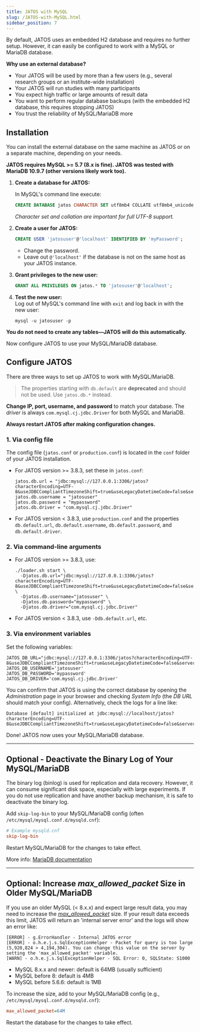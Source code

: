 ```yaml
---
title: JATOS with MySQL
slug: /JATOS-with-MySQL.html
sidebar_position: 7
---
```


By default, JATOS uses an embedded H2 database and requires no further setup. However, it can easily be configured to work with a MySQL or MariaDB database.

**Why use an external database?**
- Your JATOS will be used by more than a few users (e.g., several research groups or an institute-wide installation)
- Your JATOS will run studies with many participants
- You expect high traffic or large amounts of result data
- You want to perform regular database backups (with the embedded H2 database, this requires stopping JATOS)
- You trust the reliability of MySQL/MariaDB more

## Installation

You can install the external database on the same machine as JATOS or on a separate machine, depending on your needs.

**JATOS requires MySQL >= 5.7 (8.x is fine). JATOS was tested with MariaDB 10.9.7 (other versions likely work too).**

1. **Create a database for JATOS:**

   In MySQL's command line execute:

   ```sql
   CREATE DATABASE jatos CHARACTER SET utf8mb4 COLLATE utf8mb4_unicode_ci;
   ```

   _Character set and collation are important for full UTF-8 support._

2. **Create a user for JATOS:**
   ```sql
   CREATE USER 'jatosuser'@'localhost' IDENTIFIED BY 'myPassword';
   ```
   - Change the password.
   - Leave out `@'localhost'` if the database is not on the same host as your JATOS instance.

3. **Grant privileges to the new user:**
   ```sql
   GRANT ALL PRIVILEGES ON jatos.* TO 'jatosuser'@'localhost';
   ```

4. **Test the new user:**  
   Log out of MySQL's command line with `exit` and log back in with the new user:
   ```shell
   mysql -u jatosuser -p
   ```

**You do not need to create any tables—JATOS will do this automatically.**

Now configure JATOS to use your MySQL/MariaDB database.

## Configure JATOS

There are three ways to set up JATOS to work with MySQL/MariaDB.

> The properties starting with `db.default` are **deprecated** and should not be used. Use `jatos.db.*` instead.

**Change IP, port, username, and password** to match your database. The _driver_ is always `com.mysql.cj.jdbc.Driver` for both MySQL and MariaDB.

**Always restart JATOS after making configuration changes.**

### 1. Via config file

The config file (`jatos.conf` or `production.conf`) is located in the `conf` folder of your JATOS installation.

- For JATOS version >= 3.8.3, set these in `jatos.conf`:
    ```properties
    jatos.db.url = "jdbc:mysql://127.0.0.1:3306/jatos?characterEncoding=UTF-8&useJDBCCompliantTimezoneShift=true&useLegacyDatetimeCode=false&serverTimezone=UTC"
    jatos.db.username = "jatosuser"
    jatos.db.password = "mypassword"
    jatos.db.driver = "com.mysql.cj.jdbc.Driver"
    ```
- For JATOS version < 3.8.3, use `production.conf` and the properties `db.default.url`, `db.default.username`, `db.default.password`, and `db.default.driver`.

### 2. Via command-line arguments

- For JATOS version >= 3.8.3, use:
    ```shell
    ./loader.sh start \
      -Djatos.db.url="jdbc:mysql://127.0.0.1:3306/jatos?characterEncoding=UTF-8&useJDBCCompliantTimezoneShift=true&useLegacyDatetimeCode=false&serverTimezone=UTC" \
      -Djatos.db.username="jatosuser" \
      -Djatos.db.password="mypassword" \
      -Djatos.db.driver="com.mysql.cj.jdbc.Driver"
    ```
- For JATOS version < 3.8.3, use `-Ddb.default.url`, etc.

### 3. Via environment variables

Set the following variables:
```shell
JATOS_DB_URL="jdbc:mysql://127.0.0.1:3306/jatos?characterEncoding=UTF-8&useJDBCCompliantTimezoneShift=true&useLegacyDatetimeCode=false&serverTimezone=UTC"
JATOS_DB_USERNAME='jatosuser'
JATOS_DB_PASSWORD='mypassword'
JATOS_DB_DRIVER='com.mysql.cj.jdbc.Driver'
```

You can confirm that JATOS is using the correct database by opening the _Administration_ page in your browser and checking _System Info_ (the _DB URL_ should match your config). Alternatively, check the logs for a line like:

```text
Database [default] initialized at jdbc:mysql://localhost/jatos?characterEncoding=UTF-8&useJDBCCompliantTimezoneShift=true&useLegacyDatetimeCode=false&serverTimezone=UTC
```

Done! JATOS now uses your MySQL/MariaDB database.

---

## Optional - Deactivate the Binary Log of Your MySQL/MariaDB

The binary log (binlog) is used for replication and data recovery. However, it can consume significant disk space, especially with large experiments. If you do not use replication and have another backup mechanism, it is safe to deactivate the binary log.

Add `skip-log-bin` to your MySQL/MariaDB config (often `/etc/mysql/mysql.conf.d/mysqld.cnf`):

```ini
# Example mysqld.cnf
skip-log-bin
```

Restart MySQL/MariaDB for the changes to take effect.

More info: [MariaDB documentation](https://mariadb.com/kb/en/binary-log/)

---

## Optional: Increase _max_allowed_packet_ Size in Older MySQL/MariaDB

If you use an older MySQL (< 8.x.x) and expect large result data, you may need to increase the [_max_allowed_packet_](https://dev.mysql.com/doc/refman/8.0/en/server-system-variables.html#sysvar_max_allowed_packet) size. If your result data exceeds this limit, JATOS will return an 'internal server error' and the logs will show an error like:

```
[ERROR] - g.ErrorHandler - Internal JATOS error
[ERROR] - o.h.e.j.s.SqlExceptionHelper - Packet for query is too large (5,920,824 > 4,194,304). You can change this value on the server by setting the 'max_allowed_packet' variable.
[WARN] - o.h.e.j.s.SqlExceptionHelper - SQL Error: 0, SQLState: S1000
```

- MySQL 8.x.x and newer: default is 64MB (usually sufficient)
- MySQL before 8: default is 4MB
- MySQL before 5.6.6: default is 1MB

To increase the size, add to your MySQL/MariaDB config (e.g., `/etc/mysql/mysql.conf.d/mysqld.cnf`):

```ini
max_allowed_packet=64M
```

Restart the database for the changes to take effect.
